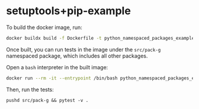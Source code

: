 # setuptools+pip-example

To build the docker image, run:
```bash
docker buildx build -f Dockerfile -t python_namespaced_packages_examples_setuptools_pip_example:$(git rev-parse HEAD) .
```

Once built, you can run tests in the image under the `src/pack-g` namespaced package, which includes all other packages.

Open a `bash` interpreter in the built image:
```bash
docker run --rm -it --entrypoint /bin/bash python_namespaced_packages_examples_setuptools_pip_example:$(git rev-parse HEAD)
```

Then, run the tests:
```shell
pushd src/pack-g && pytest -v .
```
